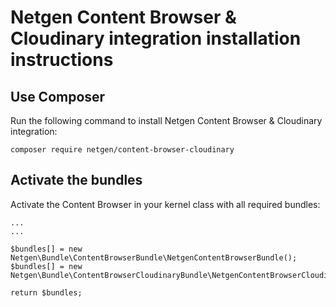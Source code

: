 # Netgen Content Browser & Cloudinary integration installation instructions

## Use Composer

Run the following command to install Netgen Content Browser & Cloudinary integration:

```
composer require netgen/content-browser-cloudinary
```

## Activate the bundles

Activate the Content Browser in your kernel class with all required bundles:

```
...
...

$bundles[] = new Netgen\Bundle\ContentBrowserBundle\NetgenContentBrowserBundle();
$bundles[] = new Netgen\Bundle\ContentBrowserCloudinaryBundle\NetgenContentBrowserCloudinaryBundle();

return $bundles;
```
